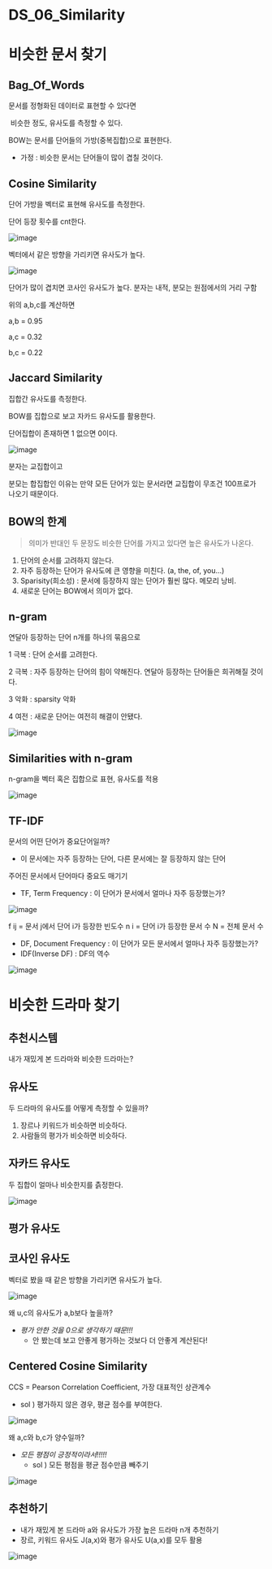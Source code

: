 # DS_06_Similarity

# 비슷한 문서 찾기

## Bag_Of_Words

문서를 정형화된 데이터로 표현할 수 있다면 

​	비슷한 정도, 유사도를 측정할 수 있다.

BOW는 문서를 단어들의 가방(중복집합)으로 표현한다.

- 가정 : 비슷한 문서는 단어들이 많이 겹칠 것이다.

## Cosine Similarity

단어 가방을 벡터로 표현해 유사도를 측정한다.

단어 등장 횟수를 cnt한다.

![image](https://github.com/hhzzzk/studyLog/assets/67236054/fdf58da3-1c00-44c2-b0cc-fa9ccbd44bfd)

벡터에서 같은 방향을 가리키면 유사도가 높다.

![image](https://github.com/hhzzzk/studyLog/assets/67236054/842eccb9-91eb-492e-a542-a8645222ea28)

단어가 많이 겹치면 코사인 유사도가 높다. 분자는 내적, 분모는 원점에서의 거리 구함

위의 a,b,c를 계산하면

a,b = 0.95

a,c = 0.32

b,c = 0.22



## Jaccard Similarity

집합간 유사도를 측정한다.

BOW를 집합으로 보고 자카드 유사도를 활용한다.

단어집합이 존재하면 1 없으면 0이다.

![image](https://github.com/hhzzzk/studyLog/assets/67236054/72376f95-a0bd-4a80-ab04-af022ef56cda)

분자는 교집합이고

분모는 합집합인 이유는 만약 모든 단어가 있는 문서라면 교집합이 무조건 100프로가 나오기 때문이다.



## BOW의 한계

> 의미가 반대인 두 문장도 비슷한 단어를 가지고 있다면 높은 유사도가 나온다.

1. 단어의 순서를 고려하지 않는다.
2. 자주 등장하는 단어가 유사도에 큰 영향을 미친다. (a, the, of, you...)
3. Sparisity(희소성) : 문서에 등장하지 않는 단어가 훨씬 많다. 메모리 낭비.
4. 새로운 단어는 BOW에서 의미가 없다.



## n-gram

연달아 등장하는 단어 n개를 하나의 묶음으로

1 극복 : 단어 순서를 고려한다.

2 극복 : 자주 등장하는 단어의 힘이 약해진다. 연달아 등장하는 단어들은 희귀해질 것이다.

3 악화 : sparsity 악화

4 여전 : 새로운 단어는 여전히 해결이 안됐다.

![image](https://github.com/hhzzzk/studyLog/assets/67236054/64b91bd1-5578-4a1f-a5c6-10b34513ac23)



## Similarities with n-gram

n-gram을 벡터 혹은 집합으로 표현, 유사도를 적용

![image](https://github.com/hhzzzk/studyLog/assets/67236054/75f41d8b-63ce-4dc7-b78c-4dd7728a6afd)



## TF-IDF

문서의 어떤 단어가 중요단어일까?

- 이 문서에는 자주 등장하는 단어, 다른 문서에는 잘 등장하지 않는 단어

주어진 문서에서 단어마다 중요도 매기기

- TF, Term Frequency : 이 단어가 문서에서 얼마나 자주 등장했는가?

![image](https://github.com/hhzzzk/studyLog/assets/67236054/faa34c94-c8f6-4c79-97e7-a2b6a6236a86)

f ij = 문서 j에서 단어 i가 등장한 빈도수 
n i = 단어 i가 등장한 문서 수
N = 전체 문서 수



- DF, Document Frequency : 이 단어가 모든 문서에서 얼마나 자주 등장했는가?
- IDF(Inverse DF) : DF의 역수

![image](https://github.com/hhzzzk/studyLog/assets/67236054/5d122f0e-9bab-413d-a197-5786572557eb)



# 비슷한 드라마 찾기

## 추천시스템

내가 재밌게 본 드라마와 비슷한 드라마는?

## 유사도

두 드라마의 유사도를 어떻게 측정할 수 있을까?

1. 장르나 키워드가 비슷하면 비슷하다.
2. 사람들의 평가가 비슷하면 비슷하다.



## 자카드 유사도

두 집합이 얼마나 비슷한지를 츩정한다.

![image](https://github.com/hhzzzk/studyLog/assets/67236054/91c9660a-5477-4bc0-ae08-937dc3d1baf6)

## 평가 유사도

## 코사인 유사도

벡터로 봤을 때 같은 방향을 가리키면 유사도가 높다.

![image](https://github.com/hhzzzk/studyLog/assets/67236054/061e50f1-b02f-45a2-abfa-b5633c38a16f)

왜 u,c의 유사도가 a,b보다 높을까?

- *평가 안한 것을 0으로 생각하기 때문!!!*
  - 안 봤는데 보고 안좋게 평가하는 것보다 더 안좋게 계산된다!



## Centered Cosine Similarity

CCS = Pearson Correlation Coefficient, 가장 대표적인 상관계수

- sol ) 평가하지 않은 경우, 평균 점수를 부여한다.

![image](https://github.com/hhzzzk/studyLog/assets/67236054/7f6fdadd-5cd3-430e-a78f-01ace5c973c4)



왜 a,c와 b,c가 양수일까?

- *모든 평점이 긍정적이라서!!!!!*
  - sol ) 모든 평점을 평균 점수만큼 빼주기

![image](https://github.com/hhzzzk/studyLog/assets/67236054/3fc54326-b6f7-4f04-9b0f-469b12c1aece)



## 추천하기

- 내가 재밌게 본 드라마 a와 유사도가 가장 높은 드라마 n개 추천하기
- 장르, 키워드 유사도 J(a,x)와 평가 유사도 U(a,x)를 모두 활용

![image](https://github.com/hhzzzk/studyLog/assets/67236054/05c053b3-a391-40f8-80ff-810e66b4a0b7)